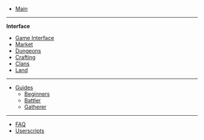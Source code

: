 <!-- docs/_sidebar.md -->

* [Main](/)

<hr>

**Interface**

* [Game Interface](#)
* [Market](#)
* [Dungeons](#)
* [Crafting](#)
* [Clans](#)
* [Land](land.md)

<hr>

* [Guides](inventory.md)
  * [Beginners](#)
  * [Battler](#)
  * [Gatherer](#)

<hr>

* [FAQ](inventory.md)
* [Userscripts](userscripts.md)